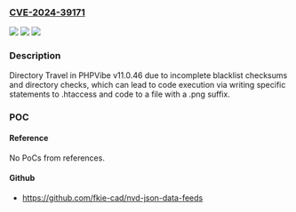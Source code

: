 ### [CVE-2024-39171](https://cve.mitre.org/cgi-bin/cvename.cgi?name=CVE-2024-39171)
![](https://img.shields.io/static/v1?label=Product&message=n%2Fa&color=blue)
![](https://img.shields.io/static/v1?label=Version&message=n%2Fa&color=blue)
![](https://img.shields.io/static/v1?label=Vulnerability&message=n%2Fa&color=brighgreen)

### Description

Directory Travel in PHPVibe v11.0.46 due to incomplete blacklist checksums and directory checks, which can lead to code execution via writing specific statements to .htaccess and code to a file with a .png suffix.

### POC

#### Reference
No PoCs from references.

#### Github
- https://github.com/fkie-cad/nvd-json-data-feeds

